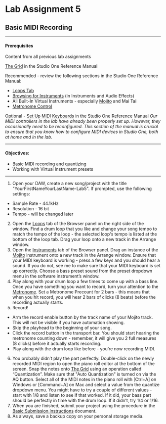 # Lab Assignment 5
## Basic MIDI Recording

---

#### Prerequisites
Content from all previous lab assignments

[The Grid](DAW-instructions/the-grid.md) in the Studio One Reference Manual

Recommended - review the following sections in the Studio One Reference Manual:
  * [Loops Tab](DAW-instructions/loops-tab.md)
  * [Browsing for Instruments](DAW-instructions/browsing-for-instruments.md) (in Instruments and Audio Effects)
  * All Built-In Virtual Instruments - especially [Mojito](DAW-instructions/mojito.md) and Mai Tai
  * [Metronome Control](DAW-instructions/metronome-control.md)

Optional - [Set Up MIDI Keyboards](DAW-instructions/setup-midi-keyboards.md) in the Studio One Reference Manual
*Our MIDI controllers in the lab have already been properly set up. However, they occasionally need to be reconfigured.
This section of the manual is crucial to ensure that you know how to configure MIDI devices in Studio One, both at home and in the lab.*

---

#### Objectives:
  * Basic MIDI recording and quantizing
  * Working with Virtual Instrument presets

---

1. Open your DAW, create a new song/project with the title "YourFirstNameYourLastName-Lab5". If prompted, use the following settings:
  * Sample Rate - 44.1kHz
  * Resolution - 16 bit
  * Tempo - will be changed later
2. Open the [Loops](DAW-instructions/loops-tab.md) tab of the Browser panel on the right side of the window. Find a drum loop that you like and change your song tempo to match the tempo of the loop - the selected loop's tempo is listed at the bottom of the loop tab. Drag your loop onto a new track in the Arrange window.
3. Open the [Instruments](DAW-instructions/browsing-for-instruments.md) tab of the Browser panel. Drag an instance of the [Mojito](DAW-instructions/mojito.md) instrument onto a new track in the Arrange window. Ensure that your MIDI keyboard is working - press a few keys and you should hear a sound. If you do not, see me to make sure that your MIDI keyboard is set up correctly. Choose a bass preset sound from the preset dropdown menu in the software instrument’s window.
4. Play along with your drum loop a few times to come up with a bass line. Once you have something you want to record, turn your attention to the [Metronome](DAW-instructions/metronome-control.md). Set a Metronome Precount for 2 bars - this means that when you hit record, you will hear 2 bars of clicks (8 beats) before the recording actually starts.
5. Record!
  * Arm the record enable button by the track name of your Mojito track. This will not be visible if you have automation showing.
  * Skip the playhead to the beginning of your song.
  * Click the record button in the transport bar. You should start hearing the metronome counting down - remember, it will give you 2 full measures (8 clicks) before it actually starts recording.
  * Play along with the drum loop like before - you’re now recording MIDI.
6. You probably didn’t play the part perfectly. Double-click on the newly recorded MIDI region to open the piano roll editor at the bottom of the screen. Snap the notes onto [The Grid](DAW-instructions/the-grid.md) using an operation called “Quantization”. Make sure that "Auto Quantization" is turned on via the AQ button. Select all of the MIDI notes in the piano roll with [Ctrl+A] on Windows or [Command+A] on Mac and select a value from the quantize dropdown menu. You might have to try a couple of different values - start with 1/8 and listen to see if that worked. If it did, your bass part should be perfectly in time  with the drum loop. If it didn’t, try 1/4 or 1/16.
6. When you are finished, submit your project using the procedure in the [Basic Submission Instructions](DAW-instructions/basic-submission-instructions.md#submitting-a-project) document.
7. As always, save a backup copy on your personal storage media.
